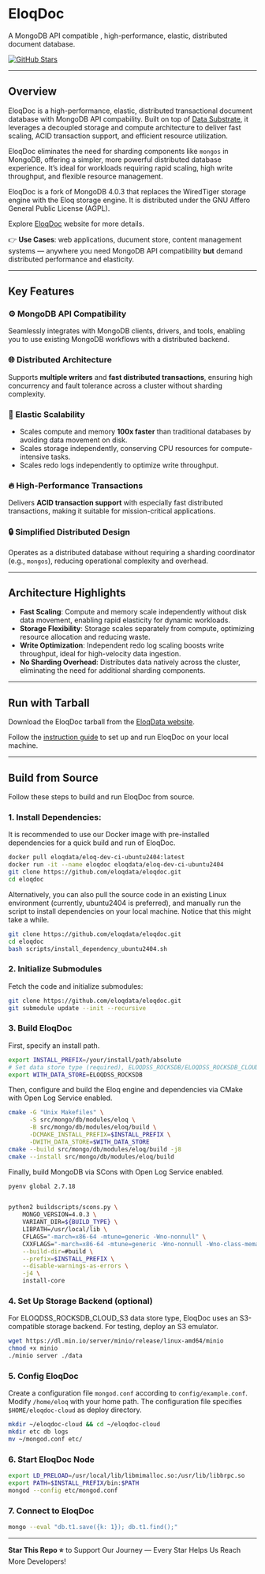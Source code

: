 # EloqDoc

A MongoDB API compatible , high-performance, elastic, distributed document database.

[![GitHub Stars](https://img.shields.io/github/stars/eloqdata/eloqdoc?style=social)](https://github.com/eloqdata/eloqdoc/stargazers)

---

## Overview

EloqDoc is a high-performance, elastic, distributed transactional document database with MongoDB API compability. Built on top of [Data Substrate](https://www.eloqdata.com/blog/2024/08/11/data-substrate), it leverages a decoupled storage and compute architecture to deliver fast scaling, ACID transaction support, and efficient resource utilization.

EloqDoc eliminates the need for sharding components like `mongos` in MongoDB, offering a simpler, more powerful distributed database experience. It’s ideal for workloads requiring rapid scaling, high write throughput, and flexible resource management.

EloqDoc is a fork of MongoDB 4.0.3 that replaces the WiredTiger storage engine with the Eloq storage engine. It is distributed under the GNU Affero General Public License (AGPL).

Explore [EloqDoc](https://www.eloqdata.com/product/eloqdoc) website for more details.

👉 **Use Cases**: web applications, ducument store, content management systems — anywhere you need MongoDB API compatibility **but** demand distributed performance and elasticity.

---

## Key Features

### ⚙️ MongoDB API Compatibility

Seamlessly integrates with MongoDB clients, drivers, and tools, enabling you to use existing MongoDB workflows with a distributed backend.

### 🌐 Distributed Architecture

Supports **multiple writers** and **fast distributed transactions**, ensuring high concurrency and fault tolerance across a cluster without sharding complexity.

### 🔄 Elastic Scalability

- Scales compute and memory **100x faster** than traditional databases by avoiding data movement on disk.
- Scales storage independently, conserving CPU resources for compute-intensive tasks.
- Scales redo logs independently to optimize write throughput.

### 🔥 High-Performance Transactions

Delivers **ACID transaction support** with especially fast distributed transactions, making it suitable for mission-critical applications.

### 🔒 Simplified Distributed Design

Operates as a distributed database without requiring a sharding coordinator (e.g., `mongos`), reducing operational complexity and overhead.

---

## Architecture Highlights

- **Fast Scaling**: Compute and memory scale independently without disk data movement, enabling rapid elasticity for dynamic workloads.
- **Storage Flexibility**: Storage scales separately from compute, optimizing resource allocation and reducing waste.
- **Write Optimization**: Independent redo log scaling boosts write throughput, ideal for high-velocity data ingestion.
- **No Sharding Overhead**: Distributes data natively across the cluster, eliminating the need for additional sharding components.

---

## Run with Tarball

Download the EloqDoc tarball from the [EloqData website](https://www.eloqdata.com/download/eloqdoc).

Follow the [instruction guide](https://www.eloqdata.com/eloqdoc/install-from-binary) to set up and run EloqDoc on your local machine.

---

## Build from Source

Follow these steps to build and run EloqDoc from source.

### 1. Install Dependencies:

It is recommended to use our Docker image with pre-installed dependencies for a quick build and run of EloqDoc.

```bash
docker pull eloqdata/eloq-dev-ci-ubuntu2404:latest
docker run -it --name eloqdoc eloqdata/eloq-dev-ci-ubuntu2404
git clone https://github.com/eloqdata/eloqdoc.git
cd eloqdoc
```
Alternatively, you can also pull the source code in an existing Linux environment (currently, ubuntu2404 is preferred), and manually run the script to install dependencies on your local machine. Notice that this might take a while.

```bash
git clone https://github.com/eloqdata/eloqdoc.git
cd eloqdoc
bash scripts/install_dependency_ubuntu2404.sh
```

### 2. Initialize Submodules

Fetch the code and initialize submodules:

```bash
git clone https://github.com/eloqdata/eloqdoc.git
git submodule update --init --recursive
```

### 3. Build EloqDoc

First, specify an install path.

```bash
export INSTALL_PREFIX=/your/install/path/absolute
# Set data store type (required), ELOQDSS_ROCKSDB/ELOQDSS_ROCKSDB_CLOUD_S3
export WITH_DATA_STORE=ELOQDSS_ROCKSDB

```

Then, configure and build the Eloq engine and dependencies via CMake with Open Log Service enabled.

```bash
cmake -G "Unix Makefiles" \
      -S src/mongo/db/modules/eloq \
      -B src/mongo/db/modules/eloq/build \
      -DCMAKE_INSTALL_PREFIX=$INSTALL_PREFIX \
      -DWITH_DATA_STORE=$WITH_DATA_STORE
cmake --build src/mongo/db/modules/eloq/build -j8
cmake --install src/mongo/db/modules/eloq/build
```

Finally, build MongoDB via SCons with Open Log Service enabled.

```bash
pyenv global 2.7.18


python2 buildscripts/scons.py \
    MONGO_VERSION=4.0.3 \
    VARIANT_DIR=${BUILD_TYPE} \
    LIBPATH=/usr/local/lib \
    CFLAGS="-march=x86-64 -mtune=generic -Wno-nonnull" \
    CXXFLAGS="-march=x86-64 -mtune=generic -Wno-nonnull -Wno-class-memaccess -Wno-interference-size -Wno-redundant-move" \
    --build-dir=#build \
    --prefix=$INSTALL_PREFIX \
    --disable-warnings-as-errors \
    -j4 \
    install-core
```

### 4. Set Up Storage Backend (optional)

For ELOQDSS_ROCKSDB_CLOUD_S3 data store type, EloqDoc uses an S3-compatible storage backend. For testing, deploy an S3 emulator.

```bash
wget https://dl.min.io/server/minio/release/linux-amd64/minio
chmod +x minio
./minio server ./data
```

### 5. Config EloqDoc

Create a configuration file `mongod.conf` according to `config/example.conf`. Modify `/home/eloq` with your home path.
The configuration file specifies `$HOME/eloqdoc-cloud` as deploy directory.

```bash
mkdir ~/eloqdoc-cloud && cd ~/eloqdoc-cloud
mkdir etc db logs
mv ~/mongod.conf etc/

```

### 6. Start EloqDoc Node

```bash
export LD_PRELOAD=/usr/local/lib/libmimalloc.so:/usr/lib/libbrpc.so
export PATH=$INSTALL_PREFIX/bin:$PATH
mongod --config etc/mongod.conf
```


### 7. Connect to EloqDoc

```bash
mongo --eval "db.t1.save({k: 1}); db.t1.find();"
```

---

**Star This Repo ⭐** to Support Our Journey — Every Star Helps Us Reach More Developers!
